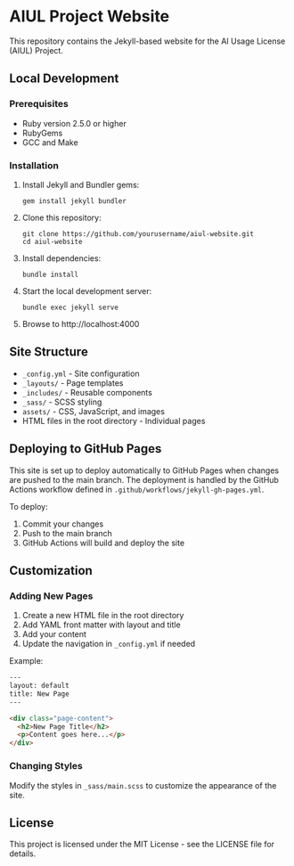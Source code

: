# AIUL Project Website

This repository contains the Jekyll-based website for the AI Usage License (AIUL) Project.

## Local Development

### Prerequisites

- Ruby version 2.5.0 or higher
- RubyGems
- GCC and Make

### Installation

1. Install Jekyll and Bundler gems:
   ```
   gem install jekyll bundler
   ```

2. Clone this repository:
   ```
   git clone https://github.com/yourusername/aiul-website.git
   cd aiul-website
   ```

3. Install dependencies:
   ```
   bundle install
   ```

4. Start the local development server:
   ```
   bundle exec jekyll serve
   ```

5. Browse to http://localhost:4000

## Site Structure

- `_config.yml` - Site configuration
- `_layouts/` - Page templates
- `_includes/` - Reusable components
- `_sass/` - SCSS styling
- `assets/` - CSS, JavaScript, and images
- HTML files in the root directory - Individual pages

## Deploying to GitHub Pages

This site is set up to deploy automatically to GitHub Pages when changes are pushed to the main branch. The deployment is handled by the GitHub Actions workflow defined in `.github/workflows/jekyll-gh-pages.yml`.

To deploy:

1. Commit your changes
2. Push to the main branch
3. GitHub Actions will build and deploy the site

## Customization

### Adding New Pages

1. Create a new HTML file in the root directory
2. Add YAML front matter with layout and title
3. Add your content
4. Update the navigation in `_config.yml` if needed

Example:
```html
---
layout: default
title: New Page
---

<div class="page-content">
  <h2>New Page Title</h2>
  <p>Content goes here...</p>
</div>
```

### Changing Styles

Modify the styles in `_sass/main.scss` to customize the appearance of the site.

## License

This project is licensed under the MIT License - see the LICENSE file for details.
